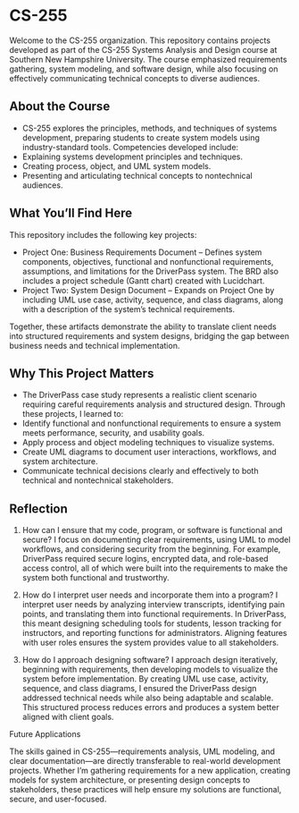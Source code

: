 # CS-255
Welcome to the CS-255 organization. This repository contains projects developed as part of the CS-255 Systems Analysis and Design course at Southern New Hampshire University. The course emphasized requirements gathering, system modeling, and software design, while also focusing on effectively communicating technical concepts to diverse audiences.

## About the Course

- CS-255 explores the principles, methods, and techniques of systems development, preparing students to create system models using industry-standard tools. Competencies developed include:
- Explaining systems development principles and techniques.
- Creating process, object, and UML system models.
- Presenting and articulating technical concepts to nontechnical audiences.

## What You’ll Find Here
This repository includes the following key projects:

- Project One: Business Requirements Document – Defines system components, objectives, functional and nonfunctional requirements, assumptions, and limitations for the DriverPass system. The BRD also includes a project schedule (Gantt chart) created with Lucidchart.
- Project Two: System Design Document – Expands on Project One by including UML use case, activity, sequence, and class diagrams, along with a description of the system’s technical requirements.

Together, these artifacts demonstrate the ability to translate client needs into structured requirements and system designs, bridging the gap between business needs and technical implementation.

## Why This Project Matters

- The DriverPass case study represents a realistic client scenario requiring careful requirements analysis and structured design. Through these projects, I learned to:
- Identify functional and nonfunctional requirements to ensure a system meets performance, security, and usability goals.
- Apply process and object modeling techniques to visualize systems.
- Create UML diagrams to document user interactions, workflows, and system architecture.
- Communicate technical decisions clearly and effectively to both technical and nontechnical stakeholders.

## Reflection

1. How can I ensure that my code, program, or software is functional and secure?
I focus on documenting clear requirements, using UML to model workflows, and considering security from the beginning. For example, DriverPass required secure logins, encrypted data, and role-based access control, all of which were built into the requirements to make the system both functional and trustworthy.

2. How do I interpret user needs and incorporate them into a program?
I interpret user needs by analyzing interview transcripts, identifying pain points, and translating them into functional requirements. In DriverPass, this meant designing scheduling tools for students, lesson tracking for instructors, and reporting functions for administrators. Aligning features with user roles ensures the system provides value to all stakeholders.

3. How do I approach designing software?
I approach design iteratively, beginning with requirements, then developing models to visualize the system before implementation. By creating UML use case, activity, sequence, and class diagrams, I ensured the DriverPass design addressed technical needs while also being adaptable and scalable. This structured process reduces errors and produces a system better aligned with client goals.

Future Applications

The skills gained in CS-255—requirements analysis, UML modeling, and clear documentation—are directly transferable to real-world development projects. Whether I’m gathering requirements for a new application, creating models for system architecture, or presenting design concepts to stakeholders, these practices will help ensure my solutions are functional, secure, and user-focused.
